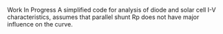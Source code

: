 Work In Progress
A simplified code for analysis of diode and solar cell I-V characteristics, assumes that parallel shunt Rp does not have major influence on the curve. 
